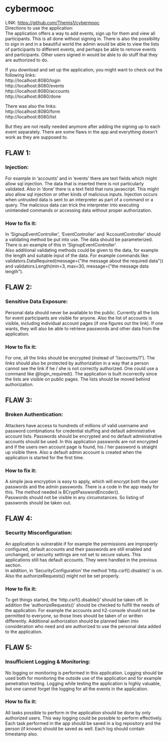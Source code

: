 # cybermooc

LINK: https://github.com/Themis1/cybermooc  
Directions to use the application:  
The application offers a way to add events, sign up for them and view all participants. This is all done without signing in. There is also the possibility to sign in and in a beautiful world the admin would be able to view the lists of participants to different events, and perhaps be able to remove events and participants. Other users signed in would be able to do stuff that they are authorized to do.  
  
If you download and set up the application, you might want to check out the following links:  
http://localhost:8080/login  
http://localhost:8080/events  
http://localhost:8080/accounts  
http://localhost:8080/done  
  
There was also the links:  
http://localhost:8080/form  
http://localhost:8080/list  
  
But they are not really needed anymore after adding the signing up to each event separately. There are some flaws in the app and everything doesn’t work as they are supposed to.  
  
  
## FLAW 1:  
### Injection:  
For example in ‘accounts’ and in ‘events’ there are text fields which might allow sql injection. The data that is inserted there is not particularly validated.
Also in ‘done’ there is a text field that runs javascript. This might also allow sql injection or other kinds of malicious inputs.
Injection occurs when untrusted data is sent to an interpreter as part of a command or a query. The malicious data can trick the interpreter into executing unintended commands or accessing data without proper authorization.  
### How to fix it:  
In ‘SignupEventController’, ‘EventController’ and ‘AccountController’ should a validating method be put into use. The data should be parameterized. There is an example of this in ‘SignupEventController’.  
Also additional validating methods could be given to the data, for example the length and suitable input of the data. For example commands like: validators.DataRequired(message=("the message about the required data")) and validators.Length(min=3, max=30, message=("the message data length").  
  
## FLAW 2:  
### Sensitive Data Exposure:  
Personal data should never be available to the public. Currently all the lists for event participants are visible for anyone. Also the list of accounts is visible, including individual account pages (if one figures out the link). If one wants, they will also be able to retrieve passwords and other data from the application.  
### How to fix it:  
For one, all the links should be encrypted (instead of “/accounts/1”). The links should also be protected by authorization in a way that a person cannot see the link if he / she is not correctly authorized. One could use a command like @login_required().
The application is built incorrectly since the lists are visible on public pages. The lists should be moved behind authorization.  
  
## FLAW 3:  
### Broken Authentication:  
Attackers have access to hundreds of millions of valid username and password combinations for credential stuffing and default administrative account lists. Passwords should be encrypted and no default administrative accounts should be used. In this application passwords are not encrypted and if the users own account page is found, his / her password is straight up visible there. Also a default admin account is created when the application is started for the first time.  
### How to fix it:  
A simple java encryption is easy to apply, which will encrypt both the user passwords and the admin passwords. There is a code in the app ready for this. The method needed is BCryptPasswordEncoder().   
Passwords should not be visible in any circumstances. So listing of passwords should be taken out.  
  
## FLAW 4:  
### Security Misconfiguration:  
An application is vulnerable if for example the permissions are improperly configured, default accounts and their passwords are still enabled and unchanged, or security settings are not set to secure values. This applications still has default accounts. They were handled in the previous section.  
In addition, in ‘SecurityConfiguration’ the method ‘http.csrf().disable()’ is on. Also the authorizeRequests() might not be set properly.  
### How to fix it:  
To get things started, the ‘http.csrf().disable()’ should be taken off. In addition the ‘authorizeRequests()’ should be checked to fulfill the needs of the application. For example the accounts and h2-console should not be permitted to everyone, so those lines should be taken of or written differently. Additional authorization should be planned taken into consideration who need and are authorized to use the personal data added to the application.  
  
## FLAW 5:  
### Insufficient Logging & Monitoring:  
No logging or monitoring is performed in this application. Logging should be used both for monitoring the outside use of the application and for example penetration testing. Logging while testing the application is highly valuable, but one cannot forget the logging for all the events in the application.  
### How to fix it:  
All tasks possible to perform in the application should be done by only authorized  users. This way logging could be possible to perform effectively. Each task performed in the app should be saved in a log repository and the person (if known) should be saved as well. Each log should contain timestamp also.  

